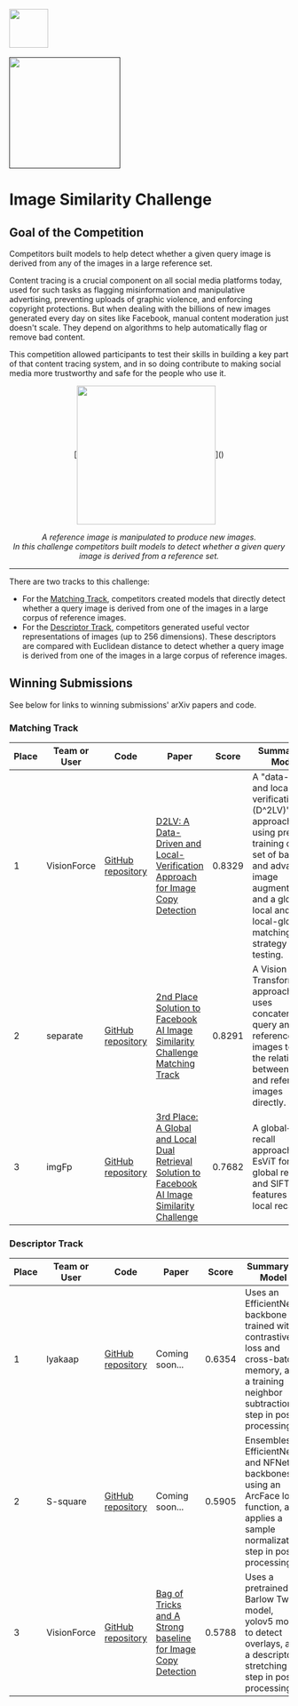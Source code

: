 [<img src='https://s3.amazonaws.com/drivendata-public-assets/logo-white-blue.png' height='70'>](https://www.drivendata.org/)
<br><br>
[<img src='https://s3.amazonaws.com/drivendata-public-assets/fb-isc-koala-banner.jpg' height='200'>]()

# Image Similarity Challenge

## Goal of the Competition
Competitors built models to help detect whether a given query image is derived from any of the images in a large reference set.

Content tracing is a crucial component on all social media platforms today, used for such tasks as flagging misinformation and manipulative advertising, preventing uploads of graphic violence, and enforcing copyright protections. But when dealing with the billions of new images generated every day on sites like Facebook, manual content moderation just doesn't scale. They depend on algorithms to help automatically flag or remove bad content.

This competition allowed participants to test their skills in building a key part of that content tracing system, and in so doing contribute to making social media more trustworthy and safe for the people who use it.

<p class="small" align="center">
[<img src='https://drivendata-public-assets.s3.amazonaws.com/fb-isc-deudeuche.jpg' height='250' align='center'>]()
</p>

<p class="small" align="center"><i>A reference image is manipulated to produce new images. <br>In this challenge competitors built models to detect whether a given query image is derived from a reference set.</i></p>

***

There are two tracks to this challenge:

* For the [Matching Track](https://www.drivendata.org/competitions/84/competition-image-similarity-1-final/), competitors created models that directly detect whether a query image is derived from one of the images in a large corpus of reference images.
* For the [Descriptor Track](https://www.drivendata.org/competitions/85/competition-image-similarity-2-final/), competitors generated useful vector representations of images (up to 256 dimensions). These descriptors are compared with Euclidean distance to detect whether a query image is derived from one of the images in a large corpus of reference images.


## Winning Submissions

See below for links to winning submissions' arXiv papers and code.

### Matching Track

Place | Team or User | Code	| Paper | Score | Summary of Model
--- | --- | --- | --- | --- | ---
1   | VisionForce | [GitHub repository](https://github.com/WangWenhao0716/ISC-Track1-Submission) | [D2LV: A Data-Driven and Local-Verification Approach for Image Copy Detection](https://arxiv.org/abs/2111.07090) | 0.8329 | A "data-driven and local-verification (D^2LV)" approach using pre-training on a set of basic and advanced image augmentations, and a global-local and local-global matching strategy for testing.
2   | separate | [GitHub repository](https://github.com/seungkee/2nd-place-solution-to-Facebook-Image-Similarity-Matching-Track) | [2nd Place Solution to Facebook AI Image Similarity Challenge Matching Track](https://arxiv.org/abs/2111.09113) | 0.8291 | A Vision Transformer approach that uses concatenated query and reference images to learn the relationship between query and reference images directly.
3   | imgFp | [GitHub repository](https://github.com/sun-xl/ISC2021) | [3rd Place: A Global and Local Dual Retrieval Solution to Facebook AI Image Similarity Challenge](https://arxiv.org/abs/2112.02373) | 0.7682 | A global+local recall approach with EsViT for global recall and SIFT point features for local recall.

### Descriptor Track

Place | Team or User | Code	| Paper | Score | Summary of Model
--- | --- | ---  | --- | ---  | ---
1   | lyakaap | [GitHub repository](https://github.com/lyakaap/fbisc) | Coming soon...  | 0.6354 | Uses an EfficientNet backbone trained with contrastive loss and cross-batch memory, and a training neighbor subtraction step in post-processing.   
2   | S-square | [GitHub repository](https://github.com/socom20/facebook-image-similarity-challenge-2021) | Coming soon...  | 0.5905 | Ensembles EfficientNet and NFNet backbones using an ArcFace loss function, and applies a sample normalization step in post-processing.
3   | VisionForce | [GitHub repository](https://github.com/WangWenhao0716/ISC-Track2-Submission) | [Bag of Tricks and A Strong baseline for Image Copy Detection](https://arxiv.org/abs/2111.08004) | 0.5788 | Uses a pretrained Barlow Twins model, yolov5 model to detect overlays, and a descriptor stretching step in post-processing.
